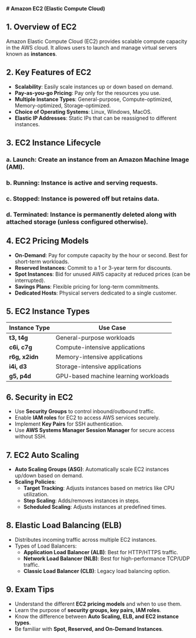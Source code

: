 **# Amazon EC2 (Elastic Compute Cloud)**

## **1. Overview of EC2**

Amazon Elastic Compute Cloud (EC2) provides scalable compute capacity in the AWS cloud. It allows users to launch and manage virtual servers known as **instances**.

## **2. Key Features of EC2**

- **Scalability**: Easily scale instances up or down based on demand.
- **Pay-as-you-go Pricing**: Pay only for the resources you use.
- **Multiple Instance Types**: General-purpose, Compute-optimized, Memory-optimized, Storage-optimized.
- **Choice of Operating Systems**: Linux, Windows, MacOS.
- **Elastic IP Addresses**: Static IPs that can be reassigned to different instances.


## **3. EC2 Instance Lifecycle**

### **a. Launch**: Create an instance from an Amazon Machine Image (AMI).

### **b. Running**: Instance is active and serving requests.

### **c. Stopped**: Instance is powered off but retains data.

### **d. Terminated**: Instance is permanently deleted along with attached storage (unless configured otherwise).

## **4. EC2 Pricing Models**

- **On-Demand**: Pay for compute capacity by the hour or second. Best for short-term workloads.
- **Reserved Instances**: Commit to a 1 or 3-year term for discounts.
- **Spot Instances**: Bid for unused AWS capacity at reduced prices (can be interrupted).
- **Savings Plans**: Flexible pricing for long-term commitments.
- **Dedicated Hosts**: Physical servers dedicated to a single customer.

## **5. EC2 Instance Types**

|Instance Type|Use Case|
|---|---|
|**t3, t4g**|General-purpose workloads|
|**c6i, c7g**|Compute-intensive applications|
|**r6g, x2idn**|Memory-intensive applications|
|**i4i, d3**|Storage-intensive applications|
|**g5, p4d**|GPU-based machine learning workloads|

## **6. Security in EC2**

- Use **Security Groups** to control inbound/outbound traffic.
- Enable **IAM roles** for EC2 to access AWS services securely.
- Implement **Key Pairs** for SSH authentication.
- Use **AWS Systems Manager Session Manager** for secure access without SSH.

## **7. EC2 Auto Scaling**

- **Auto Scaling Groups (ASG)**: Automatically scale EC2 instances up/down based on demand.
- **Scaling Policies**:
    - **Target Tracking**: Adjusts instances based on metrics like CPU utilization.
    - **Step Scaling**: Adds/removes instances in steps.
    - **Scheduled Scaling**: Adjusts instances at predefined times.

## **8. Elastic Load Balancing (ELB)**

- Distributes incoming traffic across multiple EC2 instances.
- Types of Load Balancers:
    - **Application Load Balancer (ALB)**: Best for HTTP/HTTPS traffic.
    - **Network Load Balancer (NLB)**: Best for high-performance TCP/UDP traffic.
    - **Classic Load Balancer (CLB)**: Legacy load balancing option.

## **9. Exam Tips**

- Understand the different **EC2 pricing models** and when to use them.
- Learn the purpose of **security groups, key pairs, IAM roles**.
- Know the difference between **Auto Scaling, ELB, and EC2 instance types**.
- Be familiar with **Spot, Reserved, and On-Demand Instances**.
